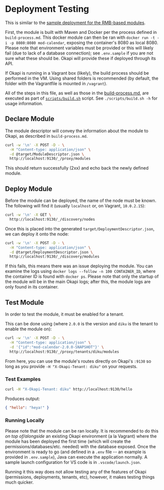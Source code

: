 # Deployment Testing

This is similar to the
[sample deployment for the RMB-based modules](https://github.com/folio-org/folio-sample-modules/tree/master/hello-vertx).

First, the module is built with Maven and Docker per the process defined in `build-process.md`. This
docker module can then be ran with `docker run -t -i -p 8080:8080 mod-calendar`, exposing the
container's 8080 as local 8080. Please note that environment variables must be provided or this will
likely fail (due to lack of a database connection); see `.env.sample` if you are not sure what these
should be. Okapi will provide these if deployed through its API.

If Okapi is running in a Vagrant box (likely), the build process should be performed in the VM.
Using shared folders is recommended (by default, the folder with the Vagrantfile is mounted in
`/vagrant`).

All of the steps in this file, as well as those in the [build-process.md](build-process.md), are
executed as part of [`scripts/build.sh`](/scripts/build.sh) script. See `./scripts/build.sh -h` for
usage information.

## Declare Module

The module descriptor will convey the information about the module to Okapi, as described in
`build-process.md`.

```sh
curl -w '\n' -X POST -D - \
  -H "Content-type: application/json" \
  -d @target/ModuleDescriptor.json \
  http://localhost:9130/_/proxy/modules
```

This should return successfully (2xx) and echo back the newly defined module.

## Deploy Module

Before the module can be deployed, the name of the node must be known. The following will find it
(usually `localhost` or, on Vagrant, `10.0.2.15`):

```sh
curl -w '\n' -X GET \
  http://localhost:9130/_/discovery/nodes
```

Once this is placed into the generated `target/DeploymentDescriptor.json`, we can deploy it onto the
node:

```sh
curl -w '\n' -X POST -D - \
  -H "Content-type: application/json" \
  -d @target/DeploymentDescriptor.json \
  http://localhost:9130/_/discovery/modules
```

If this fails, this means there was an issue deploying the module. You can examine the logs using
`docker logs --follow -n 100 CONTAINER_ID`, where the container ID is found with `docker ps`. Please
note that only the startup of the module will be in the main Okapi logs; after this, the module logs
are only found in its container.

## Test Module

In order to test the module, it must be enabled for a tenant.

This can be done using (where `2.0.0` is the version and `diku` is the tenant to enable the module
on):

```sh
curl -w '\n' -X POST -D - \
  -H "Content-type: application/json" \
  -d '{"id":"mod-calendar-2.0.0-SNAPSHOT"}' \
  http://localhost:9130/_/proxy/tenants/diku/modules
```

From here, you can use the module's routes directly on Okapi's `:9130` so long as you provide
`-H "X-Okapi-Tenant: diku"` on your requests.

### Test Examples

```sh
curl -H "X-Okapi-Tenant: diku" http://localhost:9130/hello
```

Produces output:

```json
{ "hello": "heya!" }
```

### Running Locally

Please note that the module can be ran locally. It is recommended to do this _on top of/alongside_
an existing Okapi environment (a la Vagrant) where the module has been deployed the first time
(which will create the permissions/databases/etc. needed) with the database exposed. Once the
environment is ready to go (and defined in a `.env` file -- an example is provided in
`.env.sample`), Java can execute the application normally. A sample launch configuration for VS code
is in `.vscode/launch.json`.

Running it this way does not allow testing any of the features of Okapi (permissions, deployments,
tenants, etc), however, it makes testing things much quicker.
